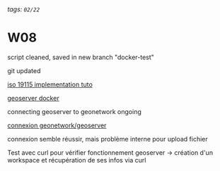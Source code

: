 ###### tags: `02/22`
# W08

script cleaned, saved in new branch "docker-test"

git updated

[iso 19115 implementation tuto](http://cnig.gouv.fr/wp-content/uploads/2015/06/titellus_fx_prunayre_iso19115-3_inspire2015.pdf)

[geoserver docker](https://github.com/kartoza/docker-geoserver/blob/master/docker-compose.yml)

connecting geoserver to geonetwork ongoing

[connexion geonetwork/geoserver](https://geonetwork-opensource.org/manuals/3.10.x/en/administrator-guide/configuring-the-catalog/map-server-configuration.html)

connexion semble réussir, mais problème interne pour upload fichier

Test avec curl pour vérifier fonctionnement geoserver
-> création d'un workspace et récupération de ses infos via curl
